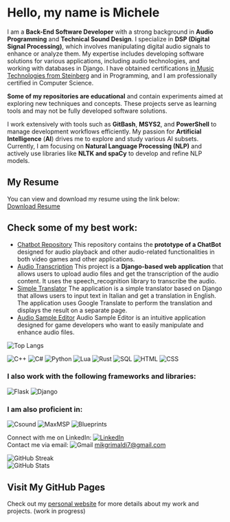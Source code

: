 # Hello, my name is Michele

I am a **Back-End Software Developer** with a strong background in **Audio Programming** and **Technical Sound Design**. I specialize in **DSP (Digital Signal Processing)**, which involves manipulating digital audio signals to enhance or analyze them. My expertise includes developing software solutions for various applications, including audio technologies, and working with databases in Django. I have obtained certifications [in Music Technologies from Steinberg](https://www.linkedin.com/in/michele-grimaldi-599b36280/details/certifications/) and in Programming, and I am professionally certified in Computer Science.

**Some of my repositories are educational** and contain experiments aimed at exploring new techniques and concepts. These projects serve as learning tools and may not be fully developed software solutions.

I work extensively with tools such as **GitBash**, **MSYS2**, and **PowerShell** to manage development workflows efficiently. My passion for **Artificial Intelligence** (**AI**) drives me to explore and study various AI subsets. Currently, I am focusing on **Natural Language Processing (NLP)** and actively use libraries like **NLTK and spaCy** to develop and refine NLP models.

## My Resume

You can view and download my resume using the link below:  
[Download Resume](https://drive.google.com/file/d/1oCYa-MGkEwIRMs6Y2g0gYt6duSrDK5l_/view)

## Check some of my best work: ##
- [Chatbot Repository](https://github.com/Mike014/Chatbot) This repository contains the **prototype of a ChatBot** designed for audio playback and other audio-related functionalities in both video games and other applications.
- [Audio Transcription](https://github.com/Mike014/Audio-Transcription) This project is a **Django-based web application** that allows users to upload audio files and get the transcription of the audio content. It uses the speech_recognition library to transcribe the audio.
- [Simple Translator](https://github.com/Mike014/Simple-Translator) The application is a simple translator based on Django that allows users to input text in Italian and get a translation in English. The application uses Google Translate to perform the translation and displays the result on a separate page.
- [Audio Sample Editor](https://github.com/Mike014/Audio-Sample-Editor-) Audio Sample Editor is an intuitive application designed for game developers who want to easily manipulate and enhance audio files.

![Top Langs](https://github-readme-stats.vercel.app/api/top-langs/?username=Mike014)

![C++](https://img.shields.io/badge/C%2B%2B-00599C?style=for-the-badge&logo=c%2B%2B&logoColor=white) ![C#](https://img.shields.io/badge/C%23-239120?style=for-the-badge&logo=c-sharp&logoColor=white) ![Python](https://img.shields.io/badge/Python-3776AB?style=for-the-badge&logo=python&logoColor=white) ![Lua](https://img.shields.io/badge/Lua-2C2D72?style=for-the-badge&logo=lua&logoColor=white) ![Rust](https://img.shields.io/badge/Rust-000000?style=for-the-badge&logo=rust&logoColor=white) ![SQL](https://img.shields.io/badge/SQL-4479A1?style=for-the-badge&logo=sql&logoColor=white) ![HTML](https://img.shields.io/badge/HTML-E34F26?style=for-the-badge&logo=html5&logoColor=white) ![CSS](https://img.shields.io/badge/CSS-1572B6?style=for-the-badge&logo=css3&logoColor=white)

### I also work with the following frameworks and libraries:

![Flask](https://img.shields.io/badge/Flask-000000?style=for-the-badge&logo=flask&logoColor=white) ![Django](https://img.shields.io/badge/Django-092E20?style=for-the-badge&logo=django&logoColor=white)

### I am also proficient in:

![Csound](https://img.shields.io/badge/Csound-000000?style=for-the-badge&logo=csound&logoColor=white) ![MaxMSP](https://img.shields.io/badge/MaxMSP-000000?style=for-the-badge&logo=max&logoColor=white) ![Blueprints](https://img.shields.io/badge/Blueprints-000000?style=for-the-badge&logo=unreal-engine&logoColor=white)

Connect with me on LinkedIn: [![LinkedIn](https://img.shields.io/badge/LinkedIn-0077B5?style=for-the-badge&logo=linkedin&logoColor=white)](https://www.linkedin.com/in/michele-grimaldi-599b36280/)  
Contact me via email: ![Gmail](https://img.shields.io/badge/Gmail-D14836?style=for-the-badge&logo=gmail&logoColor=white) mikgrimaldi7@gmail.com

![GitHub Streak](https://github-readme-streak-stats.herokuapp.com/?user=Mike014&theme=dark)  
![GitHub Stats](https://github-readme-stats.vercel.app/api?username=Mike014&show_icons=true&theme=dark)

## Visit My GitHub Pages

Check out my [personal website](https://mike014.github.io/) for more details about my work and projects. (work in progress)


